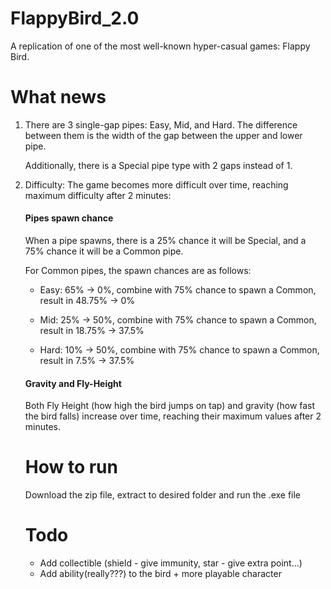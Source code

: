 # FlappyBird_2.0

A replication of one of the most well-known hyper-casual games: Flappy Bird.

# What news

1. There are 3 single-gap pipes: Easy, Mid, and Hard. The difference between them is the width of the gap between the upper and lower pipe.
  
   Additionally, there is a Special pipe type with 2 gaps instead of 1.
   
2. Difficulty: The game becomes more difficult over time, reaching maximum difficulty after 2 minutes:

   #### Pipes spawn chance

   When a pipe spawns, there is a 25% chance it will be Special, and a 75% chance it will be a Common pipe.

   For Common pipes, the spawn chances are as follows:

   - Easy: 65% -> 0%, combine with 75% chance to spawn a Common, result in 48.75% -> 0%
   
   - Mid: 25% -> 50%, combine with 75% chance to spawn a Common, result in 18.75% -> 37.5%  

   - Hard: 10% -> 50%, combine with 75% chance to spawn a Common, result in	7.5% -> 37.5%

   #### Gravity and Fly-Height

   Both Fly Height (how high the bird jumps on tap) and gravity (how fast the bird falls) increase over time, reaching their maximum values after 2 minutes.

   # How to run

   Download the zip file, extract to desired folder and run the .exe file

   # Todo

   - Add collectible (shield - give immunity, star - give extra point...)
   - Add ability(really???) to the bird + more playable character

   
